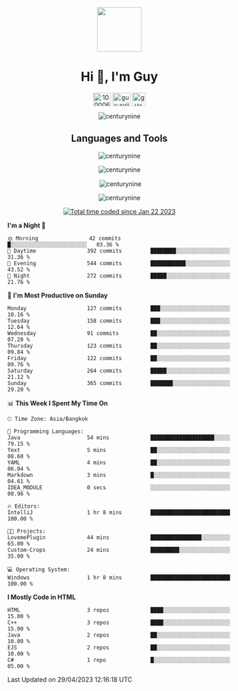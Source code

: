 
<p align="center"> <img src="https://user-images.githubusercontent.com/109062980/213915698-3e79c409-24f8-4471-a5f8-e7a842ad3a0a.gif" width="100" /> </p>
 
<h1 align="center">Hi 👋, I'm Guy</h1>
<p align="center">
<a href="https://fb.com/100006608053988" target="blank"><img align="center" src="https://raw.githubusercontent.com/rahuldkjain/github-profile-readme-generator/master/src/images/icons/Social/facebook.svg" alt="100006608053988" height="30" width="40" /></a>
<a href="https://instagram.com/guy.xvii" target="blank"><img align="center" src="https://raw.githubusercontent.com/rahuldkjain/github-profile-readme-generator/master/src/images/icons/Social/instagram.svg" alt="guy.xvii" height="30" width="40" /></a>
<a href="mailto:liwlifeix@gmail.com" target="blank"><img align="center" src="https://user-images.githubusercontent.com/109062980/226533395-e26b601f-4b8f-456f-affd-55dc944b4149.png" alt="guy.xvii" height="30" width="30" /></a>
</p>

<p align="center"> <img src="https://komarev.com/ghpvc/?username=centurynine&label=Profile%20views&color=0e75b6&style=for-the-badge" alt="centurynine" /> </p>

<h2 align="center">Languages and Tools</h3>

<!-- https://skillicons.dev/ -->
<p align="center">
<img src="https://skillicons.dev/icons?i=html,css,js,bootstrap,jquery,figma,cloudflare,nodejs,php,java,c,cs,cpp,py,dart,flutter,firebase,androidstudio,git,github,linux,docker,kubernetes,sqlite,mysql,mongodb,postman,nginx,express,arduino" alt="centurynine" /> 
</p>
 
<p align="center"><img align="center" src="https://github-readme-stats.vercel.app/api/top-langs?username=centurynine&show_icons=true&locale=en&layout=compact&theme=" alt="centurynine" /></p>

<p align="center">&nbsp;<img align="center" src="https://github-readme-stats.vercel.app/api?username=centurynine&show_icons=true&locale=en&theme=" alt="centurynine" /></p>

<p align="center"><img align="center" src="https://github-readme-streak-stats.herokuapp.com/?user=centurynine&theme=" alt="centurynine" /></p>
<p align="center">
<a href="https://wakatime.com/@9ded98d1-6308-4a11-a75a-63f31fdc4e7a"><img src="https://wakatime.com/badge/user/9ded98d1-6308-4a11-a75a-63f31fdc4e7a.svg" alt="Total time coded since Jan 22 2023" /></a>
  
<!--START_SECTION:waka-->
**I'm a Night 🦉** 

```text
🌞 Morning                42 commits          █░░░░░░░░░░░░░░░░░░░░░░░░   03.36 % 
🌆 Daytime                392 commits         ████████░░░░░░░░░░░░░░░░░   31.36 % 
🌃 Evening                544 commits         ███████████░░░░░░░░░░░░░░   43.52 % 
🌙 Night                  272 commits         █████░░░░░░░░░░░░░░░░░░░░   21.76 % 
```
📅 **I'm Most Productive on Sunday** 

```text
Monday                   127 commits         ███░░░░░░░░░░░░░░░░░░░░░░   10.16 % 
Tuesday                  158 commits         ███░░░░░░░░░░░░░░░░░░░░░░   12.64 % 
Wednesday                91 commits          ██░░░░░░░░░░░░░░░░░░░░░░░   07.28 % 
Thursday                 123 commits         ██░░░░░░░░░░░░░░░░░░░░░░░   09.84 % 
Friday                   122 commits         ██░░░░░░░░░░░░░░░░░░░░░░░   09.76 % 
Saturday                 264 commits         █████░░░░░░░░░░░░░░░░░░░░   21.12 % 
Sunday                   365 commits         ███████░░░░░░░░░░░░░░░░░░   29.20 % 
```


📊 **This Week I Spent My Time On** 

```text
🕑︎ Time Zone: Asia/Bangkok

💬 Programming Languages: 
Java                     54 mins             ████████████████████░░░░░   79.15 % 
Text                     5 mins              ██░░░░░░░░░░░░░░░░░░░░░░░   08.60 % 
YAML                     4 mins              ██░░░░░░░░░░░░░░░░░░░░░░░   06.04 % 
Markdown                 3 mins              █░░░░░░░░░░░░░░░░░░░░░░░░   04.61 % 
IDEA_MODULE              0 secs              ░░░░░░░░░░░░░░░░░░░░░░░░░   00.96 % 

🔥 Editors: 
IntelliJ                 1 hr 8 mins         █████████████████████████   100.00 % 

🐱‍💻 Projects: 
LovemePlugin             44 mins             ████████████████░░░░░░░░░   65.00 % 
Custom-Crops             24 mins             █████████░░░░░░░░░░░░░░░░   35.00 % 

💻 Operating System: 
Windows                  1 hr 8 mins         █████████████████████████   100.00 % 
```

**I Mostly Code in HTML** 

```text
HTML                     3 repos             ████░░░░░░░░░░░░░░░░░░░░░   15.00 % 
C++                      3 repos             ████░░░░░░░░░░░░░░░░░░░░░   15.00 % 
Java                     2 repos             ██░░░░░░░░░░░░░░░░░░░░░░░   10.00 % 
EJS                      2 repos             ██░░░░░░░░░░░░░░░░░░░░░░░   10.00 % 
C#                       1 repo              █░░░░░░░░░░░░░░░░░░░░░░░░   05.00 % 
```




 Last Updated on 29/04/2023 12:16:18 UTC
<!--END_SECTION:waka-->
  
</p>

